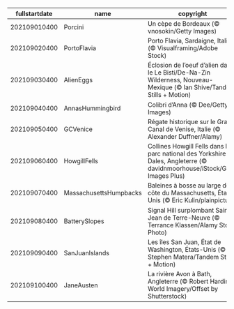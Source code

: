 |fullstartdate|name|copyright|title|image|
|--|--|--|--|--|
202109010400|Porcini|Un cèpe de Bordeaux (© vnosokin/Getty Images)||![](/fr-CA/2021/09/202109010400Porcini.jpg)|
202109020400|PortoFlavia|Porto Flavia, Sardaigne, Italie (© Visualframing/Adobe Stock)||![](/fr-CA/2021/09/202109020400PortoFlavia.jpg)|
202109030400|AlienEggs|Éclosion de l’oeuf d’alien dans le Le Bisti/De-Na-Zin Wilderness, Nouveau-Mexique (© Ian Shive/Tandem Stills + Motion)||![](/fr-CA/2021/09/202109030400AlienEggs.jpg)|
202109040400|AnnasHummingbird|Colibri d’Anna (© Dee/Getty Images)||![](/fr-CA/2021/09/202109040400AnnasHummingbird.jpg)|
202109050400|GCVenice|Régate historique sur le Grand Canal de Venise, Italie (© Alexander Duffner/Alamy)||![](/fr-CA/2021/09/202109050400GCVenice.jpg)|
202109060400|HowgillFells|Collines Howgill Fells dans le parc national des Yorkshire Dales, Angleterre (© davidnmoorhouse/iStock/Getty Images Plus)||![](/fr-CA/2021/09/202109060400HowgillFells.jpg)|
202109070400|MassachusettsHumpbacks|Baleines à bosse au large de la côte du Massachusetts, États-Unis (© Eric Kulin/plainpicture)||![](/fr-CA/2021/09/202109070400MassachusettsHumpbacks.jpg)|
202109080400|BatterySlopes|Signal Hill surplombant Saint-Jean de Terre-Neuve (© Terrance Klassen/Alamy Stock Photo)||![](/fr-CA/2021/09/202109080400BatterySlopes.jpg)|
202109090400|SanJuanIslands|Les îles San Juan, État de Washington, États-Unis (© Stephen Matera/Tandem Stills + Motion)||![](/fr-CA/2021/09/202109090400SanJuanIslands.jpg)|
202109100400|JaneAusten|La rivière Avon à Bath, Angleterre (© Robert Harding World Imagery/Offset by Shutterstock)||![](/fr-CA/2021/09/202109100400JaneAusten.jpg)|
